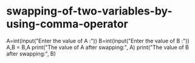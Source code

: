 # swapping-of-two-variables-by-using-comma-operator

A=int(input("Enter the value of A :"))
B=int(input("Enter the value of B :"))
A,B = B,A
print("The value of A after swapping:", A)
print("The value of B after swapping:", B)
